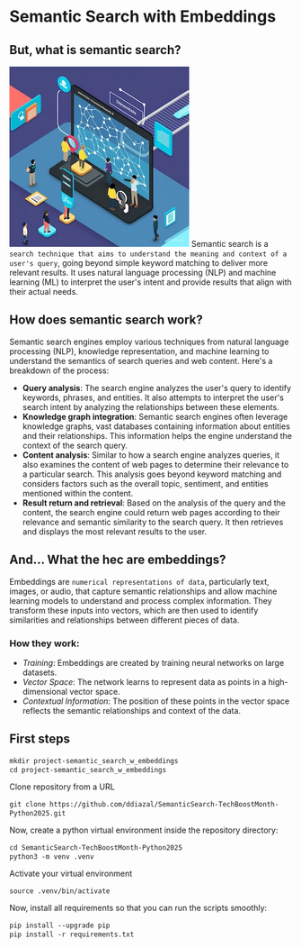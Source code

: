 # Semantic Search with Embeddings
## But, what is semantic search?
![Semantic Search Illustration](images/semanticSearch_metaImg.jpg)
Semantic search is a `search technique that aims to understand the meaning and context of a user's query`, going beyond simple keyword matching to deliver more relevant results. It uses natural language processing (NLP) and machine learning (ML) to interpret the user's intent and provide results that align with their actual needs. 

## How does semantic search work?
Semantic search engines employ various techniques from natural language processing (NLP), knowledge representation, and machine learning to understand the semantics of search queries and web content. Here's a breakdown of the process:

* **Query analysis**: The search engine analyzes the user's query to identify keywords, phrases, and entities. It also attempts to interpret the user's search intent by analyzing the relationships between these elements.
* **Knowledge graph integration**: Semantic search engines often leverage knowledge graphs, vast databases containing information about entities and their relationships. This information helps the engine understand the context of the search query.
* **Content analysis**: Similar to how a search engine analyzes queries, it also examines the content of web pages to determine their relevance to a particular search. This analysis goes beyond keyword matching and considers factors such as the overall topic, sentiment, and entities mentioned within the content.
* **Result return and retrieval**: Based on the analysis of the query and the content, the search engine could return  web pages according to their relevance and semantic similarity to the search query. It then retrieves and displays the most relevant results to the user.

## And... What the hec are embeddings?
Embeddings are `numerical representations of data`, particularly text, images, or audio, that capture semantic relationships and allow machine learning models to understand and process complex information. They transform these inputs into vectors, which are then used to identify similarities and relationships between different pieces of data. 

### How they work:
* _Training_: Embeddings are created by training neural networks on large datasets. 
* _Vector Space_: The network learns to represent data as points in a high-dimensional vector space. 
* _Contextual Information_: The position of these points in the vector space reflects the semantic relationships and context of the data. 

## First steps
```shell
mkdir project-semantic_search_w_embeddings
cd project-semantic_search_w_embeddings
```
Clone repository from a URL
```shell
git clone https://github.com/ddiazal/SemanticSearch-TechBoostMonth-Python2025.git
```
Now, create a python virtual environment inside the repository directory:
```shell
cd SemanticSearch-TechBoostMonth-Python2025
python3 -m venv .venv
```
Activate your virtual environment
 ```shell
source .venv/bin/activate
```
Now, install all requirements so that you can run the scripts smoothly:
```shell
pip install --upgrade pip
pip install -r requirements.txt
```